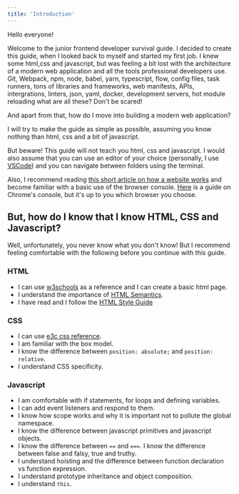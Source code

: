 ```yaml
---
title: 'Introduction'
---
```


Hello everyone!

Welcome to the junior frontend developer survival guide.
I decided to create this guide, when I looked back to myself and started my first job.
I knew some html,css and javascript, but was feeling a bit lost with the architecture of a modern web application and all the tools professional developers use. Git, Webpack, npm, node, babel, yarn, typescript, flow, config files, task runners, tons of libraries and frameworks, web manifests, APIs, intergrations, linters, json, yaml, docker, development servers, hot module reloading what are all these? Don't be scared!

And apart from that, how do I move into building a modern web application?

I will try to make the guide as simple as possible, assuming you know nothing than html, css and a bit of javascript. 

But beware! This guide will not teach you html, css and javascript. 
I would also assume that you can use an editor of your choice (personally, I use [VSCode](https://code.visualstudio.com/download)) and you can navigate between folders using the terminal.

Also, I recommend reading [this short article on how a website works](https://www.codeschool.com/beginners-guide-to-web-development/how-does-a-website-work)
and become familiar with a basic use of the browser console. [Here](https://developers.google.com/web/tools/chrome-devtools/console/) is a guide on Chrome's console, but it's up to you which browser you choose.

## But, how do I know that I know HTML, CSS and Javascript?

Well, unfortunately, you never know what you don't know! But I recommend feeling comfortable with the following before you continue with this guide.

### HTML

* I can use [w3schools](https://www.w3schools.com/html/default.asp) as a reference and I can create a basic html page.
* I understand the importance of [HTML Semantics](https://www.w3schools.com/html/html5_semantic_elements.asp).
* I have read and I follow the [HTML Style Guide](https://www.w3schools.com/html/html5_syntax.asp)

### CSS

* I can use [e3c css reference](https://www.w3schools.com/cssref/default.asp).
* I am familiar with the box model.
* I know the difference between ```position: absolute;``` and ```position: relative```.
* I understand CSS specificity.

### Javascript

* I am comfortable with if statements, for loops and defining variables.
* I can add event listeners and respond to them.
* I know how scope works and why it is important not to pollute the global namespace.
* I know the difference between javascript primitives and javascript objects.
* I know the difference between `==` and `===`. I know the difference between false and falsy, true and truthy.
* I understand hoisting and the difference between function declaration vs function expression.
* I understand prototype inheritance and object composition.
* I understand `this`.

